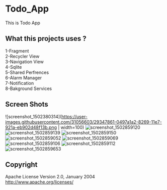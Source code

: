 # Todo_App
This is Todo App 

## What this projects uses ?

1-Fragment<br />
2-Recycler View<br />
3-Navigation View<br />
4-Sqlite<br />
5-Shared Perfrences<br />
6-Alarm Manager<br />
7-Notification<br />
8-Bakground Services<br />

## Screen Shots
![screenshot_1502380314](https://user-images.githubusercontent.com/31056603/29347861-0497a1a2-8269-11e7-921a-eb902d48f13b.png | width=100)
![screenshot_1502859120](https://user-images.githubusercontent.com/31056603/29347858-047fdb76-8269-11e7-8492-fb8b59a28fa5.png)
![screenshot_1502859139](https://user-images.githubusercontent.com/31056603/29347859-0483f5a8-8269-11e7-96a0-a53d1359e93e.png)
![screenshot_1502859150](https://user-images.githubusercontent.com/31056603/29347860-048b2f76-8269-11e7-887b-2927aa09a2f9.png)
![screenshot_1502859052](https://user-images.githubusercontent.com/31056603/29347863-04a8b910-8269-11e7-97f6-941ec9baf052.png)
![screenshot_1502859069](https://user-images.githubusercontent.com/31056603/29347865-04b41b34-8269-11e7-87c6-2b78a0fca4d3.png)
![screenshot_1502859106](https://user-images.githubusercontent.com/31056603/29347864-04b3ec68-8269-11e7-8ca7-5efc0dcf5998.png)
![screenshot_1502859112](https://user-images.githubusercontent.com/31056603/29347866-04baefb8-8269-11e7-9cd6-32493f7fa262.png)
![screenshot_1502859653](https://user-images.githubusercontent.com/31056603/29348015-eb38ae26-8269-11e7-84a9-c28898889f44.png)


## Copyright
 Apache License
                           Version 2.0, January 2004
                        http://www.apache.org/licenses/




